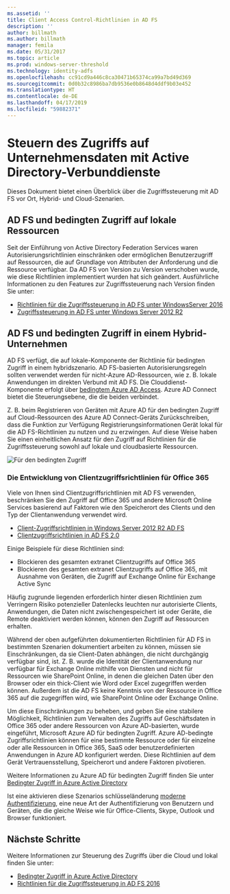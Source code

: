 ```yaml
---
ms.assetid: ''
title: Client Access Control-Richtlinien in AD FS
description: ''
author: billmath
ms.author: billmath
manager: femila
ms.date: 05/31/2017
ms.topic: article
ms.prod: windows-server-threshold
ms.technology: identity-adfs
ms.openlocfilehash: cc91cd9a446c8ca30471b65374ca99a7bd49d369
ms.sourcegitcommit: 0d0b32c8986ba7db9536e0b8648d4ddf9b03e452
ms.translationtype: HT
ms.contentlocale: de-DE
ms.lasthandoff: 04/17/2019
ms.locfileid: "59882371"
---
```

# <a name="controlling-access-to-organizational-data-with-active-directory-federation-services"></a>Steuern des Zugriffs auf Unternehmensdaten mit Active Directory-Verbunddienste

Dieses Dokument bietet einen Überblick über die Zugriffssteuerung mit AD FS vor Ort, Hybrid- und Cloud-Szenarien.  

## <a name="ad-fs-and-conditional-access-to-on-premises-resources"></a>AD FS und bedingten Zugriff auf lokale Ressourcen 
Seit der Einführung von Active Directory Federation Services waren Autorisierungsrichtlinien einschränken oder ermöglichen Benutzerzugriff auf Ressourcen, die auf Grundlage von Attributen der Anforderung und die Ressource verfügbar.  Da AD FS von Version zu Version verschoben wurde, wie diese Richtlinien implementiert wurden hat sich geändert.  Ausführliche Informationen zu den Features zur Zugriffssteuerung nach Version finden Sie unter:
- [Richtlinien für die Zugriffssteuerung in AD FS unter WindowsServer 2016](Access-Control-Policies-in-AD-FS.md)
- [Zugriffssteuerung in AD FS unter Windows Server 2012 R2](Manage-Risk-with-Conditional-Access-Control.md)


## <a name="ad-fs-and-conditional-access-in-a-hybrid-organization"></a>AD FS und bedingten Zugriff in einem Hybrid-Unternehmen  

AD FS verfügt, die auf lokale-Komponente der Richtlinie für bedingten Zugriff in einem hybridszenario. AD FS-basierten Autorisierungsregeln sollten verwendet werden für nicht-Azure AD-Ressourcen, wie z. B. lokale Anwendungen im direkten Verbund mit AD FS.  Die Clouddienst-Komponente erfolgt über [bedingtem Azure AD Access](https://docs.microsoft.com/azure/active-directory/active-directory-conditional-access).  Azure AD Connect bietet die Steuerungsebene, die die beiden verbindet.

Z. B. beim Registrieren von Geräten mit Azure AD für den bedingten Zugriff auf Cloud-Ressourcen des Azure AD Connect-Geräts Zurückschreiben, dass die Funktion zur Verfügung Registrierungsinformationen Gerät lokal für die AD FS-Richtlinien zu nutzen und zu erzwingen.  Auf diese Weise haben Sie einen einheitlichen Ansatz für den Zugriff auf Richtlinien für die Zugriffssteuerung sowohl auf lokale und cloudbasierte Ressourcen.  

![Für den bedingten Zugriff](../deployment/media/Plan-Device-based-Conditional-Access-on-Premises/ADFS_ITPRO4.png)  


### <a name="the-evolution-of-client-access-policies-for-office-365"></a>Die Entwicklung von Clientzugriffsrichtlinien für Office 365
Viele von Ihnen sind Clientzugriffsrichtlinien mit AD FS verwenden, beschränken Sie den Zugriff auf Office 365 und andere Microsoft Online Services basierend auf Faktoren wie den Speicherort des Clients und den Typ der Clientanwendung verwendet wird.  
- [Client-Zugriffsrichtlinien in Windows Server 2012 R2 AD FS](Access-Control-Policies-W2K12.md)
- [Clientzugriffsrichtlinien in AD FS 2.0](Access-Control-Policies-in-AD-FS-2.md)

Einige Beispiele für diese Richtlinien sind:
- Blockieren des gesamten extranet Clientzugriffs auf Office 365
- Blockieren des gesamten extranet Clientzugriffs auf Office 365, mit Ausnahme von Geräten, die Zugriff auf Exchange Online für Exchange Active Sync

Häufig zugrunde liegenden erforderlich hinter diesen Richtlinien zum Verringern Risiko potenzieller Datenlecks leuchten nur autorisierte Clients, Anwendungen, die Daten nicht zwischengespeichert ist oder Geräte, die Remote deaktiviert werden können, können den Zugriff auf Ressourcen erhalten.

Während der oben aufgeführten dokumentierten Richtlinien für AD FS in bestimmten Szenarien dokumentiert arbeiten zu können, müssen sie Einschränkungen, da sie Client-Daten abhängen, die nicht durchgängig verfügbar sind, ist.  Z. B. wurde die Identität der Clientanwendung nur verfügbar für Exchange Online mithilfe von Diensten und nicht für Ressourcen wie SharePoint Online, in denen die gleichen Daten über den Browser oder ein thick-Client wie Word oder Excel zugegriffen werden können.  Außerdem ist die AD FS keine Kenntnis von der Ressource in Office 365 auf die zugegriffen wird, wie SharePoint Online oder Exchange Online.

Um diese Einschränkungen zu beheben, und geben Sie eine stabilere Möglichkeit, Richtlinien zum Verwalten des Zugriffs auf Geschäftsdaten in Office 365 oder andere Ressourcen von Azure AD-basierten, wurde eingeführt, Microsoft Azure AD für bedingten Zugriff.  Azure AD-bedingte Zugriffsrichtlinien können für eine bestimmte Ressource oder für einzelne oder alle Ressourcen in Office 365, SaaS oder benutzerdefinierten Anwendungen in Azure AD konfiguriert werden.  Diese Richtlinien auf dem Gerät Vertrauensstellung, Speicherort und andere Faktoren pivotieren.

Weitere Informationen zu Azure AD für bedingten Zugriff finden Sie unter [Bedingter Zugriff in Azure Active Directory](https://docs.microsoft.com/azure/active-directory/active-directory-conditional-access)

Ist eine aktivieren diese Szenarios schlüsseländerung [moderne Authentifizierung](https://blogs.office.com/2015/11/19/updated-office-365-modern-authentication-public-preview/), eine neue Art der Authentifizierung von Benutzern und Geräten, die die gleiche Weise wie für Office-Clients, Skype, Outlook und Browser funktioniert.

## <a name="next-steps"></a>Nächste Schritte
Weitere Informationen zur Steuerung des Zugriffs über die Cloud und lokal finden Sie unter:

- [Bedingter Zugriff in Azure Active Directory](https://docs.microsoft.com/azure/active-directory/active-directory-conditional-access)
- [Richtlinien für die Zugriffssteuerung in AD FS 2016](Access-Control-Policies-in-AD-FS.md)

